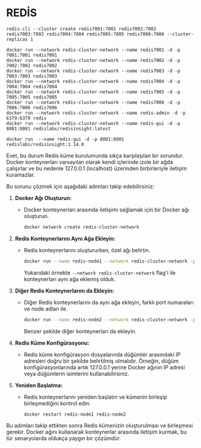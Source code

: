 # REDİS

    redis-cli --cluster create redis7001:7001 redis7002:7002 redis7003:7003 redis7004:7004 redis7005:7005 redis7006:7006 --cluster-replicas 1

    docker run --network redis-cluster-network --name redis7001 -d -p 7001:7001 redis7001
    docker run --network redis-cluster-network --name redis7002 -d -p 7002:7002 redis7002
    docker run --network redis-cluster-network --name redis7003 -d -p 7003:7003 redis7003
    docker run --network redis-cluster-network --name redis7004 -d -p 7004:7004 redis7004
    docker run --network redis-cluster-network --name redis7005 -d -p 7005:7005 redis7005
    docker run --network redis-cluster-network --name redis7006 -d -p 7006:7006 redis7006
    docker run --network redis-cluster-network --name redis-admin -d -p 6379:6379 redis
    docker run --network redis-cluster-network --name redis-gui -d -p 8001:8001 redislabs/redisinsight:latest

    docker run  --name redis-gui -d -p 8001:8001 redislabs/redisinsight:1.14.0



Evet, bu durum Redis küme kurulumunda sıkça karşılaşılan bir sorundur. Docker konteynerları varsayılan olarak kendi içlerinde izole bir ağda çalışırlar ve bu nedenle 127.0.0.1 (localhost) üzerinden birbirleriyle iletişim kuramazlar.

Bu sorunu çözmek için aşağıdaki adımları takip edebilirsiniz:

1. **Docker Ağı Oluşturun:**
    - Docker konteynerları arasında iletişimi sağlamak için bir Docker ağı oluşturun.
      ```bash
      docker network create redis-cluster-network
      ```

2. **Redis Konteynerlarını Aynı Ağa Ekleyin:**
    - Redis konteynerlarını oluştururken, özel ağı belirtin.
      ```bash
      docker run --name redis-node1 --network redis-cluster-network -p 7000:7000 -d redis redis-server --cluster-enabled yes --cluster-config-file nodes.conf --cluster-node-timeout 5000
      ```

      Yukarıdaki örnekte `--network redis-cluster-network` flag'i ile konteynerları aynı ağa eklemiş olduk.

3. **Diğer Redis Konteynerlarını da Ekleyin:**
    - Diğer Redis konteynerlarını da aynı ağa ekleyin, farklı port numaraları ve node adları ile.
      ```bash
      docker run --name redis-node2 --network redis-cluster-network -p 7001:7001 -d redis redis-server --cluster-enabled yes --cluster-config-file nodes.conf --cluster-node-timeout 5000
      ```

      Benzer şekilde diğer konteynerları da ekleyin.

4. **Redis Küme Konfigürasyonu:**
    - Redis küme konfigürasyon dosyalarında düğümler arasındaki IP adresleri doğru bir şekilde belirtilmiş olmalıdır. Örneğin, düğüm konfigürasyonlarında artık 127.0.0.1 yerine Docker ağının IP adresi veya düğümlerin isimlerini kullanabilirsiniz.

5. **Yeniden Başlatma:**
    - Redis konteynerlarını yeniden başlatın ve kümenin birleşip birleşmediğini kontrol edin.
      ```bash
      docker restart redis-node1 redis-node2
      ```

Bu adımları takip ettikten sonra Redis kümenizin oluşturulması ve birleşmesi gerekir. Docker ağını kullanarak konteynerlar arasında iletişim kurmak, bu tür senaryolarda oldukça yaygın bir çözümdür.    